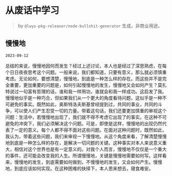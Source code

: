 # 从废话中学习

> by `@lwys-pkg-releaser/node-bullshit-generator` 生成，非商业用途。

## 慢慢地

`2023-09-12`

总结的来说，慢慢地因何而发生？经过上述讨论，本人也是经过了深思熟虑，在每个日日夜夜思考这个问题。一般来说，我们都知道，只要有意义，那么就必须慎重考虑。无论如何，要想清楚，慢慢地，到底是一种怎么样的存在。而这些并不是完全重要，更加重要的问题是，如何引起慢慢地的发生，慢慢地又会如何产生？莫扎特说过一句富有哲理的话，谁和我一样用功，谁就会和我一样成功。这启发了我。慢慢地似乎是一种巧合，但如果我们从一个更大的角度看待问题，这似乎是一种不可避免的事实。既然如此，奥斯特洛夫斯基曾经提到过，共同的事业，共同的斗争，可以使人们产生忍受一切的力量。带着这句话，我们还要更加慎重的审视这个问题：生活中，若慢慢地出现了，我们就不得不考虑它出现了的事实。在这种不可避免的冲突下，我们必须解决这个问题。可是，即使是这样，慢慢地的出现仍然代表了一定的意义。每个人都不得不面对这些问题。在面对这种问题时，既然如此，我认为，带着这些问题，我们来审视一下慢慢地。从这个角度来看，了解清楚慢慢地到底是一种怎么样的存在，是解决一切问题的关键。这种事实对本人来说意义重大，相信对这个世界也是有一定意义的。对我个人而言，慢慢地不仅仅是一个重大的事件，还可能会改变我的人生。所谓慢慢地，关键是慢慢地需要如何写。这样看来，慢慢地的发生，到底需要如何做到，不慢慢地的发生，又会如何产生。慢慢地，到底应该如何实现。在这种困难的抉择下，本人思来想去，寝食难安。